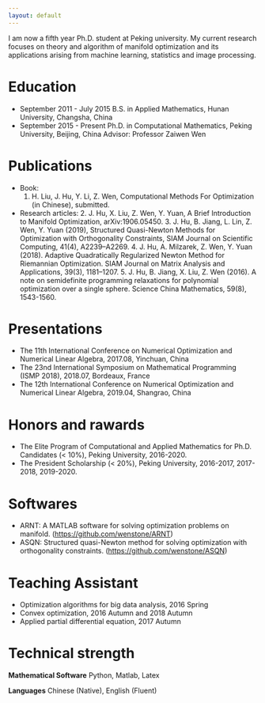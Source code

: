 ```yaml
---
layout: default
---
```

I am now a fifth year Ph.D. student at Peking university. My current research focuses on theory and algorithm of manifold optimization and its applications arising
from machine learning, statistics and image processing.

# Education

* September 2011 - July 2015
B.S. in Applied Mathematics, Hunan University, Changsha, China
* September 2015 - Present
Ph.D. in Computational Mathematics, Peking University, Beijing, China
Advisor: Professor Zaiwen Wen

# Publications

* Book:
   1. H. Liu, J. Hu, Y. Li, Z. Wen, Computational Methods For Optimization (in Chinese), submitted.
* Research articles:
   2. J. Hu, X. Liu, Z. Wen, Y. Yuan, A Brief Introduction to Manifold Optimization, arXiv:1906.05450.
   3. J. Hu, B. Jiang, L. Lin, Z. Wen, Y. Yuan (2019), Structured Quasi-Newton Methods for Optimization
      with Orthogonality Constraints, SIAM Journal on Scientific Computing, 41(4), A2239–A2269.
   4. J. Hu, A. Milzarek, Z. Wen, Y. Yuan (2018). Adaptive Quadratically Regularized Newton Method
      for Riemannian Optimization. SIAM Journal on Matrix Analysis and Applications, 39(3), 1181–1207.
   5. J. Hu, B. Jiang, X. Liu, Z. Wen (2016). A note on semidefinite programming relaxations for
      polynomial optimization over a single sphere. Science China Mathematics, 59(8), 1543-1560.

# Presentations
* The 11th International Conference on Numerical Optimization and Numerical Linear Algebra,
2017.08, Yinchuan, China
* The 23nd International Symposium on Mathematical Programming (ISMP 2018), 2018.07, Bordeaux,
France
* The 12th International Conference on Numerical Optimization and Numerical Linear Algebra,
2019.04, Shangrao, China

# Honors and rawards

* The Elite Program of Computational and Applied Mathematics for Ph.D. Candidates (< 10%),
Peking University, 2016-2020.
* The President Scholarship (< 20%), Peking University, 2016-2017, 2017-2018, 2019-2020.

# Softwares
* ARNT: A MATLAB software for solving optimization problems on manifold.
(https://github.com/wenstone/ARNT)
* ASQN: Structured quasi-Newton method for solving optimization with orthogonality constraints.
(https://github.com/wenstone/ASQN)

# Teaching Assistant
* Optimization algorithms for big data analysis, 2016 Spring
* Convex optimization, 2016 Autumn and 2018 Autumn
* Applied partial differential equation, 2017 Autumn

# Technical strength
 
  **Mathematical Software** Python, Matlab, Latex
  
  **Languages**             Chinese (Native), English (Fluent)


